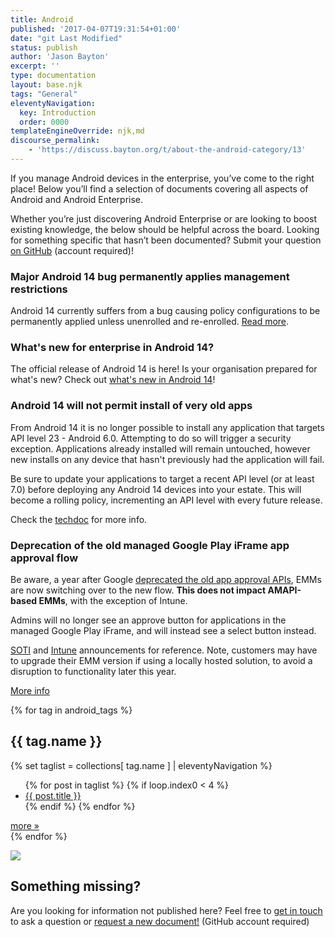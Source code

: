 ```yaml
---
title: Android
published: '2017-04-07T19:31:54+01:00'
date: "git Last Modified"
status: publish
author: 'Jason Bayton'
excerpt: ''
type: documentation
layout: base.njk
tags: "General"
eleventyNavigation:
  key: Introduction
  order: 0000
templateEngineOverride: njk,md
discourse_permalink:
    - 'https://discuss.bayton.org/t/about-the-android-category/13'
---
```


If you manage Android devices in the enterprise, you’ve come to the right place! Below you’ll find a selection of documents covering all aspects of Android and Android Enterprise.

Whether you’re just discovering Android Enterprise or are looking to boost existing knowledge, the below should be helpful across the board. Looking for something specific that hasn’t been documented? Submit your question [on GitHub](https://github.com/jasonbayton/11ty/issues/new?assignees=jasonbayton&labels=documentation&template=content-request.md&title=%5BContent+request%5D) (account required)!

<div class="callout">

### Major Android 14 bug permanently applies management restrictions

Android 14 currently suffers from a bug causing policy configurations to be permanently applied unless unenrolled and re-enrolled. [Read more](/notes/59.md).

</div>

<div class="callout">

### What's new for enterprise in Android 14?

The official release of Android 14 is here! Is your organisation prepared for what's new? Check out [what's new in Android 14](/blog/2023/04/android-enterprise-in-android-14/)!

</div>

<div class="callout callout-bold">

### Android 14 will not permit install of very old apps

From Android 14 it is no longer possible to install any application that targets API level 23 - Android 6.0. Attempting to do so will trigger a security exception. Applications already installed will remain untouched, however new installs on any device that hasn't previously had the application will fail. 

Be sure to update your applications to target a recent API level (or at least 7.0) before deploying any Android 14 devices into your estate. This will become a rolling policy, incrementing an API level with every future release.

Check the [techdoc](/android/android-14-minimum-sdk/) for more info.

</div>

<div class="callout">

### Deprecation of the old managed Google Play iFrame app approval flow

Be aware, a year after Google [deprecated the old app approval APIs](https://developers.google.com/android/work/deprecations#app_approval_september_1_2022), EMMs are now switching over to the new flow. **This does not impact AMAPI-based EMMs**, with the exception of Intune.

Admins will no longer see an approve button for applications in the managed Google Play iFrame, and will instead see a select button instead.

[SOTI](https://discussions.soti.net/articles/google-managed-playstore-emm-deprecations-coming-in-december-1-2023-1) and [Intune](https://techcommunity.microsoft.com/t5/intune-customer-success/support-tip-intune-moving-to-support-new-google-play-android/ba-p/3849875) announcements for reference. Note, customers may have to upgrade their EMM version if using a locally hosted solution, to avoid a disruption to functionality later this year.

[More info](/android/google-play-iframe-approval-change/)

</div>

<div id="android_doc_grid">
{% for tag in android_tags %}
<div class="android-doc-grid-group">

## {{ tag.name }}

{% set taglist = collections[ tag.name ] | eleventyNavigation %}
<div class="android-topic">
<ul>
{% for post in taglist %}
{% if loop.index0 < 4 %}
<li><a href="{{ post.url }}">{{ post.title }}</a></li>
{% endif %}
{% endfor %}
</ul>
</div>
<div id="android_viewmore">
<a class="button button-small" href="/tags/{{ tag.name | slugify }}">more »</a>
</div>
</div>
{% endfor %}
</div>

![](https://cdn.bayton.org/uploads/2019/01/ask.png) 

## Something missing?

Are you looking for information not published here? Feel free to [get in touch](mailto:jason@bayton.org) to ask a question or [request a new document!](https://github.com/jasonbayton/11ty/issues/new?assignees=jasonbayton&labels=documentation&template=content-request.md&title=%5BContent+request%5D) (GitHub account required)
